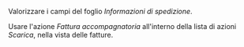 Valorizzare i campi del foglio *Informazioni di spedizione*.

Usare l'azione *Fattura accompagnatoria* all'interno della lista di
azioni *Scarica*, nella vista delle fatture.
